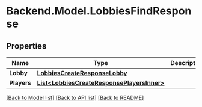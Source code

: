 # Backend.Model.LobbiesFindResponse

## Properties

Name | Type | Description | Notes
------------ | ------------- | ------------- | -------------
**Lobby** | [**LobbiesCreateResponseLobby**](LobbiesCreateResponseLobby.md) |  | 
**Players** | [**List&lt;LobbiesCreateResponsePlayersInner&gt;**](LobbiesCreateResponsePlayersInner.md) |  | 

[[Back to Model list]](../README.md#documentation-for-models) [[Back to API list]](../README.md#documentation-for-api-endpoints) [[Back to README]](../README.md)

